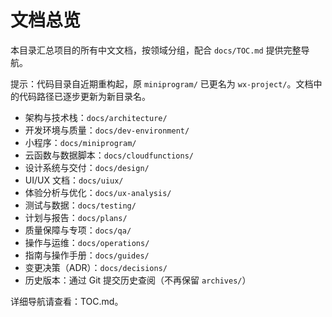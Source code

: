# 文档总览

本目录汇总项目的所有中文文档，按领域分组，配合 `docs/TOC.md` 提供完整导航。

提示：代码目录自近期重构起，原 `miniprogram/` 已更名为 `wx-project/`。文档中的代码路径已逐步更新为新目录名。

- 架构与技术栈：`docs/architecture/`
- 开发环境与质量：`docs/dev-environment/`
- 小程序：`docs/miniprogram/`
- 云函数与数据脚本：`docs/cloudfunctions/`
- 设计系统与交付：`docs/design/`
- UI/UX 文档：`docs/uiux/`
- 体验分析与优化：`docs/ux-analysis/`
- 测试与数据：`docs/testing/`
- 计划与报告：`docs/plans/`
- 质量保障与专项：`docs/qa/`
- 操作与运维：`docs/operations/`
- 指南与操作手册：`docs/guides/`
- 变更决策（ADR）：`docs/decisions/`
- 历史版本：通过 Git 提交历史查阅（不再保留 `archives/`）

详细导航请查看：TOC.md。

